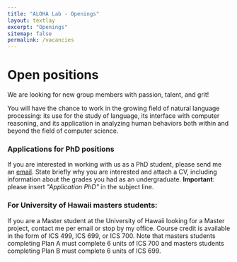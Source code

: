 ```yaml
---
title: "ALOHA Lab - Openings"
layout: textlay
excerpt: "Openings"
sitemap: false
permalink: /vacancies
---
```


# Open positions

We are looking for new group members with passion, talent, and grit!

You will have the chance to work in the growing field of natural language processing: its use for the study of language, its interface with computer reasoning, and its application in analyzing human behaviors both within and beyond the field of computer science. 

### Applications for PhD positions
If you are interested in working with us as a PhD student, please send me an [email](mailto:haopengz@hawaii.edu). State briefly why you are interested and attach a CV, including information about the grades you had as an undergraduate. **Important**: please insert _"Application PhD"_ in the subject line. 

### For University of Hawaii masters students:
If you are a Master student at the University of Hawaii looking for a Master project, contact me per email or stop by my office. Course credit is available in the form of ICS 499, ICS 699, or ICS 700. Note that masters students completing Plan A must complete 6 units of ICS 700 and masters students completing Plan B must complete 6 units of ICS 699. 

